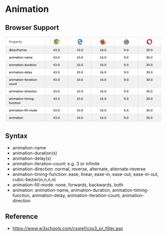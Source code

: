 # Animation

## Browser Support
![browser-support](./pix/browser-support-animation.png)

## Syntax
* animation-name
* animation-duration(s)
* animation-delay(s)
* animation-iteration-count: e.g. 3 or infinite
* animation-direction: normal, reverse, alternate, alternate-reverse
* animation-timing-function: ease, linear, ease-in, ease-out, ease-in-out, cubic-bezier(n,n,n,n)
* animation-fill-mode: none, forwards, backwards, both
* animation: animation-name, animation-duration, animation-timing-function, animation-delay, animation-iteration-count, animation-direction


## Reference
* https://www.w3schools.com/cssref/css3_pr_filter.asp
